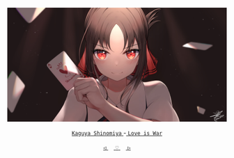 
<div align="center">

 

 [![@ikx7a](https://github.com/ikx7a/Waifu/blob/main/Resources/Kaguya%20Shinomiya.jpg)](https://github.com/ikx7a)


  <a href="https://anilist.co/character/120649/Kaguya-Shinomiya"> `Kaguya Shinomiya` </a>-<a href="https://anilist.co/anime/101921/Kaguyasama-wa-Kokurasetai-Tensaitachi-no-Renai-Zunousen/"> `Love is War` </a>




<a href=""> `◁` </a>ㅤ<a href="https://github.com/ikx7a/Waifu"> `♡` </a>ㅤ<a href=""> `▷` </a>

</div>
